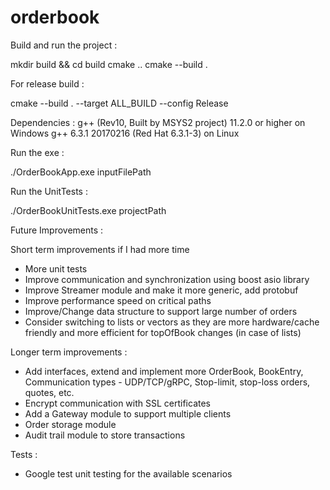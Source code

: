 # orderbook
Build and run the project : 

mkdir build && cd build
cmake ..
cmake --build .

For release build :

cmake --build . --target ALL_BUILD --config Release

Dependencies : g++ (Rev10, Built by MSYS2 project) 11.2.0 or higher on Windows
			   g++ 6.3.1 20170216 (Red Hat 6.3.1-3) on Linux

Run the exe :

./OrderBookApp.exe inputFilePath

Run the UnitTests :

./OrderBookUnitTests.exe projectPath

Future Improvements :

Short term improvements if I had more time 

- More unit tests
- Improve communication and synchronization using boost asio library
- Improve Streamer module and make it more generic, add protobuf
- Improve performance speed on critical paths
- Improve/Change data structure to support large number of orders 
- Consider switching to lists or vectors as they are more hardware/cache friendly and more efficient for topOfBook changes (in case of lists)

Longer term improvements :

- Add interfaces, extend and implement more OrderBook, BookEntry, Communication types - UDP/TCP/gRPC, Stop-limit, stop-loss orders, quotes, etc.
- Encrypt communication with SSL certificates
- Add a Gateway module to support multiple clients
- Order storage module
- Audit trail module to store transactions

Tests :

- Google test unit testing for the available scenarios


